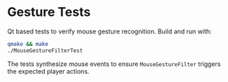 # Gesture Tests

Qt based tests to verify mouse gesture recognition. Build and run with:

```bash
qmake && make
./MouseGestureFilterTest
```

The tests synthesize mouse events to ensure `MouseGestureFilter` triggers the
expected player actions.
